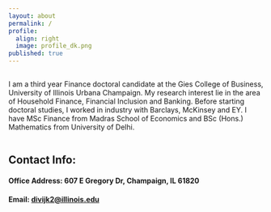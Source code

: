 ```yaml
---
layout: about
permalink: /
profile:
  align: right
  image: profile_dk.png
published: true
---
```

<hr style="line-height: 2px; visibility:hidden;" />

I am a third year Finance doctoral candidate at the Gies College of Business, University of Illinois Urbana Champaign. 
My research interest lie in the area of Household Finance, Financial Inclusion and Banking. 
Before starting doctoral studies, I worked in industry with Barclays, McKinsey and EY. 
I have MSc Finance from Madras School of Economics and BSc (Hons.) Mathematics from University of Delhi.
<hr style="line-height: 4px; visibility:hidden;" />

## Contact Info:
#### Office Address: 607 E Gregory Dr, Champaign, IL 61820
#### Email: divijk2@illinois.edu

